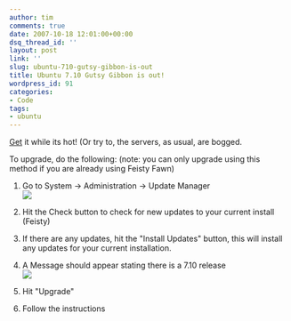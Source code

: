 ```yaml
---
author: tim
comments: true
date: 2007-10-18 12:01:00+00:00
dsq_thread_id: ''
layout: post
link: ''
slug: ubuntu-710-gutsy-gibbon-is-out
title: Ubuntu 7.10 Gutsy Gibbon is out!
wordpress_id: 91
categories:
- Code
tags:
- ubuntu
---
```


[Get](http://www.ubuntu.com/getubuntu/download) it while its hot! (Or try to,
the servers, as usual, are bogged.  
  
To upgrade, do the following: (note: you can only upgrade using this method if
you are already using Feisty Fawn)

1. Go to System -> Administration -> Update Manager  
	![](http://lh6.google.com/timothy.broder/RxdL9GuGX2I/AAAAAAAAMVI/NTvOIhO_TvI/s400/ub1.png?imgdl=1)  
1. Hit the Check button to check for new updates to your current install (Feisty)
1. If there are any updates, hit the "Install Updates" button, this will install any updates for your current installation.
1.  A Message should appear stating there is a 7.10 release  
	![](http://lh6.google.com/timothy.broder/RxdL9GuGX3I/AAAAAAAAMVQ/8ZM55Mvs3og/s400/ub2.png?imgdl=1)  

1. Hit "Upgrade"
1. Follow the instructions

